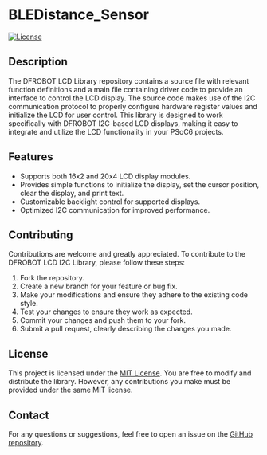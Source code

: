 # BLEDistance_Sensor

[![License](https://img.shields.io/badge/license-MIT-blue.svg)](LICENSE)

## Description

The DFROBOT LCD Library repository contains a source file with relevant function definitions and a main file containing driver code to provide an  interface to control the LCD display. The source code makes use of the I2C communication protocol to properly configure hardware register values and initialize the LCD for user control. This library is designed to work specifically with DFROBOT I2C-based LCD displays, making it easy to integrate and utilize the LCD functionality in your PSoC6 projects.

## Features

- Supports both 16x2 and 20x4 LCD display modules.
- Provides simple functions to initialize the display, set the cursor position, clear the display, and print text.
- Customizable backlight control for supported displays.
- Optimized I2C communication for improved performance.

## Contributing

Contributions are welcome and greatly appreciated. To contribute to the DFROBOT LCD I2C Library, please follow these steps:

1. Fork the repository.
2. Create a new branch for your feature or bug fix.
3. Make your modifications and ensure they adhere to the existing code style.
4. Test your changes to ensure they work as expected.
5. Commit your changes and push them to your fork.
6. Submit a pull request, clearly describing the changes you made.


## License

This project is licensed under the [MIT License](LICENSE). You are free to modify and distribute the library. However, any contributions you make must be provided under the same MIT license.

## Contact

For any questions or suggestions, feel free to open an issue on the [GitHub repository](https://github.com/hot-tea-and-driver-updates/DFROBOTLCD_I2CLibrary/issues).
